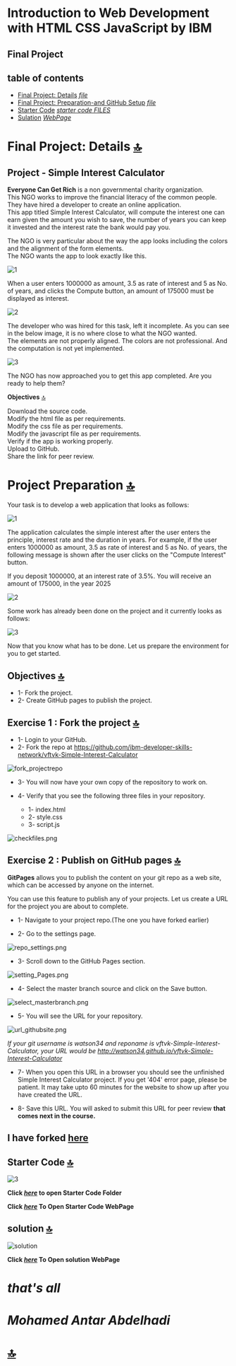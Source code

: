 # Introduction to Web Development with HTML CSS JavaScript by IBM
## Final Project
## table of contents
* [Final Project: Details](#final-project-details-) *[file](./Final-Project-Details.md)*  
* [Final Project: Preparation-and GitHub Setup](#project-preparation-) *[file](./Final-Project-Preparation-and-GitHub-Setup.md)*  
* [Starter Code](#starter-code-) *[starter code FILES](./starter-code/)*
* [Sulation](#solution-) *[WebPage]( https://mohamedelfal.github.io/Introduction-to-Web-Development-with-HTML-CSS-JavaScript-by-IBM/)*  

# Final Project: Details [🔝](#introduction-to-web-development-with-html-css-javascript-by-ibm)
## Project - Simple Interest Calculator


**Everyone Can Get Rich** is a non governmental charity organization.   
This NGO works to improve the financial literacy of the common people.   
They have hired a developer to create an online application.   
This app titled Simple Interest Calculator, will compute the interest one can earn given the amount you wish to save, the number of years you can keep it invested and the interest rate the bank would pay you.  

The NGO is very particular about the way the app looks including the colors and the alignment of the form elements.  
The NGO wants the app to look exactly like this.  

![1](./image/1.png)  


When a user enters 1000000 as amount, 3.5 as rate of interest and 5 as No.   
of years, and clicks the Compute button, an amount of 175000 must be displayed as interest.  

![2](./image/2.png)  

The developer who was hired for this task, left it incomplete. As you can see in the below image, it is no where close to what the NGO wanted.  
The elements are not properly aligned. The colors are not professional. And the computation is not yet implemented.  

![3](./image/3.png)  

The NGO has now approached you to get this app completed. Are you ready to help them?  

**Objectives**  [🔝](#introduction-to-web-development-with-html-css-javascript-by-ibm)

Download the source code.  
Modify the html file as per requirements.  
Modify the css file as per requirements.  
Modify the javascript file as per requirements.  
Verify if the app is working properly.  
Upload to GitHub.  
Share the link for peer review.  


# Project Preparation [🔝](#introduction-to-web-development-with-html-css-javascript-by-ibm)
Your task is to develop a web application that looks as follows:

![1](./image/1.png)

The application calculates the simple interest after the user enters the principle, interest rate and the duration in years. For example, if the user enters 1000000 as amount, 3.5 as rate of interest and 5 as No. of years, the following message is shown after the user clicks on the "Compute Interest" button.

If you deposit 1000000,
at an interest rate of 3.5%.
You will receive an amount of 175000,
in the year 2025

![2](./image/2.png)

Some work has already been done on the project and it currently looks as follows:

![3](./image/3.png)

Now that you know what has to be done. Let us prepare the environment for you to get started.

## Objectives [🔝](#introduction-to-web-development-with-html-css-javascript-by-ibm)
* 1- Fork the project.
* 2- Create GitHub pages to publish the project.

## Exercise 1 : Fork the project [🔝](#introduction-to-web-development-with-html-css-javascript-by-ibm)
* 1- Login to your GitHub.
* 2- Fork the repo at https://github.com/ibm-developer-skills-network/vftvk-Simple-Interest-Calculator

![fork_projectrepo](./image/fork_projectrepo.png)

* 3- You will now have your own copy of the repository to work on.

* 4- Verify that you see the following three files in your repository.

  * 1- index.html
  * 2- style.css
  * 3- script.js

![checkfiles.png](./image/checkfiles.png)

## Exercise 2 : Publish on GitHub pages [🔝](#introduction-to-web-development-with-html-css-javascript-by-ibm)
**GitPages** allows you to publish the content on your git repo as a web site, which can be accessed by anyone on the internet.

You can use this feature to publish any of your projects. Let us create a URL for the project you are about to complete.

* 1- Navigate to your project repo.(The one you have forked earlier)

* 2- Go to the settings page.

![repo_settings.png](./image/repo_settings.png)

* 3- Scroll down to the GitHub Pages section.

![setting_Pages.png](./image/setting_Pages.png)

* 4- Select the master branch source and click on the Save button.

![select_masterbranch.png](./image/select_masterbranch.png)

* 5- You will see the URL for your repository.

![url_githubsite.png](./image/url_githubsite.png)

*If your git username is watson34 and reponame is vftvk-Simple-Interest-Calculator, your URL would be http://watson34.github.io/vftvk-Simple-Interest-Calculator*

* 7- When you open this URL in a browser you should see the unfinished Simple Interest Calculator project. If you get '404' error page, please be patient. It may take upto 60 minutes for the website to show up after you have created the URL.

* 8- Save this URL. You will asked to submit this URL for peer review **that comes next in the course.**

## I have forked [here](https://github.com/mohamedelfal/vftvk-Simple-Interest-Calculator)

## Starter Code [🔝](#introduction-to-web-development-with-html-css-javascript-by-ibm)
![3](./image/StarterCodeWebPage.jpg)

**Click *[here](./starter-code/)* to open Starter Code Folder**

**Click *[here]( https://mohamedelfal.github.io/Introduction-to-Web-Development-with-HTML-CSS-JavaScript-by-IBM/starter-code/)* To Open Starter Code WebPage**

## solution [🔝](#introduction-to-web-development-with-html-css-javascript-by-ibm)
 ![solution](./image/solution.jpg)  
 
 
**Click *[here]( https://mohamedelfal.github.io/Introduction-to-Web-Development-with-HTML-CSS-JavaScript-by-IBM/)* To Open solution WebPage**

# ***that's all***
# ***Mohamed Antar Abdelhadi***
# [🔝](#introduction-to-web-development-with-html-css-javascript-by-ibm)
